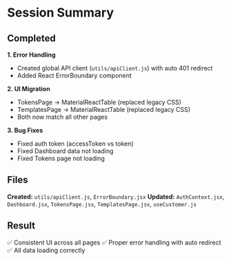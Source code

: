 # Session Summary

## Completed

**1. Error Handling**
- Created global API client (`utils/apiClient.js`) with auto 401 redirect
- Added React ErrorBoundary component

**2. UI Migration**
- TokensPage → MaterialReactTable (replaced legacy CSS)
- TemplatesPage → MaterialReactTable (replaced legacy CSS)
- Both now match all other pages

**3. Bug Fixes**
- Fixed auth token (accessToken vs token)
- Fixed Dashboard data not loading
- Fixed Tokens page not loading

## Files
**Created:** `utils/apiClient.js`, `ErrorBoundary.jsx`
**Updated:** `AuthContext.jsx`, `Dashboard.jsx`, `TokensPage.jsx`, `TemplatesPage.jsx`, `useCustomer.js`

## Result
✅ Consistent UI across all pages
✅ Proper error handling with auto redirect
✅ All data loading correctly
